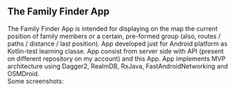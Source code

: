 <h2>The Family Finder App</h2>
<p></p>
The Family Finder App is intended for displaying on the map the current position of family members or a certain, pre-formed group (also, routes / paths / distance / last position). App developed just for Android platform as Kotlin-test learning classe.
App consist from server side with API (present on different repository on my account) and this App. App implements MVP architecture using Dagger2, RealmDB, RxJava, FastAndroidNetworking and OSMDroid.
<br/>
Some screenshots:
<img src="screen/screen511.jpg" alt="" /><br/>
<img src="screen/screen512.jpg" alt="" /><br/>
<img src="screen/screen513.jpg" alt="" />
<img src="screen/screen514.jpg" alt="" />
